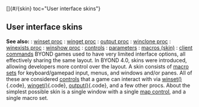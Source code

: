 []{#/{skin} toc="User interface skins"}
  ## User interface skins
  **See also:**
  :   [winset proc](ref/proc/winset)
  :   [winget proc](ref/proc/winget)
  :   [output proc](ref/proc/output)
  :   [winclone proc](ref/proc/winclone)
  :   [winexists proc](ref/proc/winexists)
  :   [winshow proc](ref/proc/winshow)
  :   [controls](ref/%7Bskin%7D/control)
  :   [parameters](ref/%7Bskin%7D/param)
  :   [macros (skin)](ref/%7Bskin%7D/macros)
  :   [client commands](ref/%7Bskin%7D/commands)
  BYOND games used to have very limited interface options, all effectively
  sharing the same layout. In BYOND 4.0, skins were introduced, allowing
  developers more control over the layout.
  A skin consists of [macro sets](ref/%7Bskin%7D/macros) for
  keyboard/gamepad input, menus, and windows and/or panes. All of these
  are considered [controls](ref/%7Bskin%7D/control) that a game can interact
  with via [winset()](ref/proc/winset){.code},
  [winget()](ref/proc/winget){.code}, [output()](ref/proc/output){.code}, and
  a few other procs.
  About the simplest possible skin is a single window with a single [map
  control](ref/%7Bskin%7D/control/map), and a single macro set.